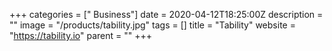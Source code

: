 +++
categories = [" Business"]
date = 2020-04-12T18:25:00Z
description = ""
image = "/products/tability.jpg"
tags = []
title = "Tability"
website = "https://tability.io"
parent = ""
+++
